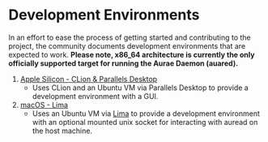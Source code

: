 # Development Environments

In an effort to ease the process of getting started and contributing to the project, the community documents development environments that are expected to work. **Please note, x86_64 architecture is currently the only officially supported target for running the Aurae Daemon (auared).**

1. [Apple Silicon - CLion & Parallels Desktop](macOS/apple-silicon/clion-parallels.md)
    - Uses CLion and an Ubuntu VM via Parallels Desktop to provide a development environment with a GUI.
2. [macOS - Lima](macOS/lima.md)
    - Uses an Ubuntu VM via [Lima](https://lima-vm.io/) to provide a development environment with an optional mounted
      unix socket for interacting with auread on the host machine.